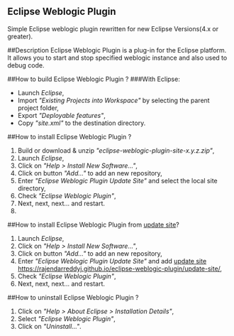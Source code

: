## Eclipse Weblogic Plugin
Simple Eclipse weblogic plugin rewritten for new Eclipse Versions(4.x or greater).

##Description
Eclipse Weblogic Plugin is a plug-in for the Eclipse platform. It allows you to 
start and stop specified weblogic instance and also used to debug code.

##How to build Eclipse Weblogic Plugin ?
###With Eclipse:
- Launch _Eclipse_,
- Import _"Existing Projects into Workspace"_ by selecting the parent project folder,
- Export _"Deployable features"_,
- Copy _"site.xml"_ to the destination directory.

##How to install Eclipse Weblogic Plugin ?
1. Build or download & unzip _"eclipse-weblogic-plugin-site-x.y.z.zip"_,
2. Launch _Eclipse_,
3. Click on _"Help > Install New Software..."_,
4. Click on button _"Add..."_ to add an new repository,
5. Enter _"Eclipse Weblogic Plugin Update Site"_ and select the local site directory,
6. Check _"Eclipse Weblogic Plugin"_,
7. Next, next, next... and restart.
8. 
##How to install Eclipse Weblogic Plugin from [update site](https://rajendarreddyj.github.io/eclipse-weblogic-plugin/update-site/)?
1. Launch _Eclipse_,
2. Click on _"Help > Install New Software..."_,
3. Click on button _"Add..."_ to add an new repository,
4. Enter _"Eclipse Weblogic Plugin Update Site"_ and add [update site](https://rajendarreddyj.github.io/eclipse-weblogic-plugin/update-site/) https://rajendarreddyj.github.io/eclipse-weblogic-plugin/update-site/,
5. Check _"Eclipse Weblogic Plugin"_,
6. Next, next, next... and restart.

##How to uninstall Eclipse Weblogic Plugin ?
1. Click on _"Help > About Eclipse > Installation Details"_,
2. Select _"Eclipse Weblogic Plugin"_,
3. Click on _"Uninstall..."_.
